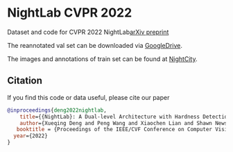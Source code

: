 # NightLab CVPR 2022
Dataset and code for CVPR 2022 NightLab[arXiv preprint](https://arxiv.org/abs/2204.05538)

The reannotated val set can be downloaded via [GoogleDrive](https://drive.google.com/file/d/1EDhWx-fcS7pIIBGbu3TpebNrmyE08KzC/view?usp=sharing).

The images and annotations of train set can be found at [NightCity](https://dmcv.sjtu.edu.cn/people/phd/tanxin/NightCity/index.html).

## Citation
If you find this code or data useful, please cite our paper
```bibtex
@inproceedings{deng2022nightlab,
    title={{NightLab}: A Dual-level Architecture with Hardness Detection for Segmentation at Night},
    author={Xueqing Deng and Peng Wang and Xiaochen Lian and Shawn Newsam},
   booktitle = {Proceedings of the IEEE/CVF Conference on Computer Vision and Pattern Recognition (CVPR)},
  year={2022}
}
```
